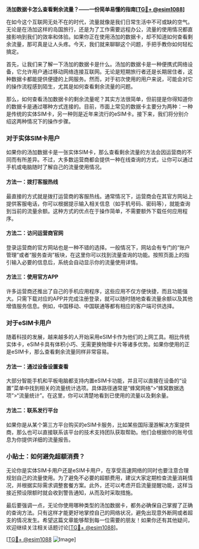 **汤加数据卡怎么查看剩余流量？——一份简单易懂的指南[[TG💪+ @esim1088](https://t.me/s/esim1088)]**

在如今这个互联网无处不在的时代，流量就像是我们日常生活中不可或缺的空气。无论是在汤加这样的岛国旅行，还是为了工作需要远程办公，流量的使用情况都直接影响到我们的效率和体验。如果你正在使用汤加的数据卡，却不知道如何查看剩余流量，那可真是让人头疼。今天，我们就来聊聊这个问题，手把手教你如何轻松搞定。

首先，让我们来了解一下汤加的数据卡是什么。汤加的数据卡是一种便携式网络设备，它允许用户通过移动网络连接互联网。无论是短期旅行者还是长期居住者，这种数据卡都能提供便捷的上网服务。然而，对于初次使用的用户来说，可能会对它的操作流程感到陌生，尤其是如何查看剩余流量的问题。

那么，如何查看汤加数据卡的剩余流量呢？其实方法很简单，但前提是你得知道你的数据卡是通过哪种方式连接的。目前，市面上常见的数据卡主要分为两种：一种是传统的实体SIM卡，另一种则是近年来流行的eSIM卡。接下来，我们将分别介绍这两种情况下的操作步骤。

### 对于实体SIM卡用户

如果你的汤加数据卡是一张实体SIM卡，那么查看剩余流量的方法会因运营商的不同而有所差异。不过，大多数运营商都会提供一种在线查询的方式，让你可以通过手机或电脑随时了解自己的流量使用情况。

#### 方法一：拨打客服热线
最直接的方式就是拨打运营商的客服热线。通常情况下，运营商会在其官方网站上提供客服电话，你可以根据提示输入相关信息（如手机号码、密码等），就能查询到当前的流量余额。这种方式的优点在于操作简单，不需要额外下载任何应用程序。

#### 方法二：访问运营商官网
登录运营商的官方网站也是一种不错的选择。一般情况下，网站会有专门的“账户管理”或者“服务查询”板块，在这里你可以找到流量查询的功能。按照页面上的指引输入必要的信息后，系统会自动显示你的流量使用详情。

#### 方法三：使用官方APP
许多运营商还推出了自己的手机应用程序，这些应用不仅方便快捷，而且功能强大。只需下载对应的APP并完成注册登录，就可以随时随地查看流量余额以及其他增值服务信息。例如，中国移动、中国联通等都有相应的客户端可供选择。

### 对于eSIM卡用户

随着科技的发展，越来越多的人开始采用eSIM卡作为他们的上网工具。相比传统实体卡，eSIM卡具有体积小巧、无需更换物理卡片等诸多优势。如果你使用的正是eSIM卡，那么查看剩余流量同样非常容易。

#### 方法一：通过设备设置查看
大部分智能手机和平板电脑都支持内置eSIM卡功能，并且可以直接在设备的“设置”菜单中找到相关的流量统计选项。具体路径通常是“蜂窝网络”>“蜂窝数据选项”>“流量统计”。在这里，你可以清楚地看到已使用的流量以及剩余量。

#### 方法二：联系发行平台
如果你是从某个第三方平台购买的eSIM卡服务，比如某些国际漫游解决方案提供商，那么也可以直接联系该平台的技术支持团队获取帮助。他们会根据你的账号信息为你提供详细的流量报告。

### 小贴士：如何避免超额消费？

无论你是实体SIM卡用户还是eSIM卡用户，在享受高速网络的同时也要注意合理规划自己的流量使用。为了避免不必要的超额费用，建议大家定期检查流量消耗情况，并根据实际需求调整套餐方案。此外，还可以考虑开启流量提醒功能，这样当接近预设限额时就会收到警告通知，从而及时采取措施。

最后要强调一点，无论你使用哪种类型的汤加数据卡，都务必确保自己掌握了正确的查询方法。只有这样才能更好地掌控自己的网络状况，避免出现意外断网或者超支的情况发生。希望这篇文章能够帮到每一位需要的朋友！如果你还有其他疑问，欢迎继续关注相关话题讨论[[TG💪+ @esim1088](https://t.me/s/esim1088)]。

[[TG💪+ @esim1088](https://t.me/s/esim1088) ![Image](https://i.postimg.cc/4NQfJmqS/Snipaste-2025-05-13-00-14-12.png)]